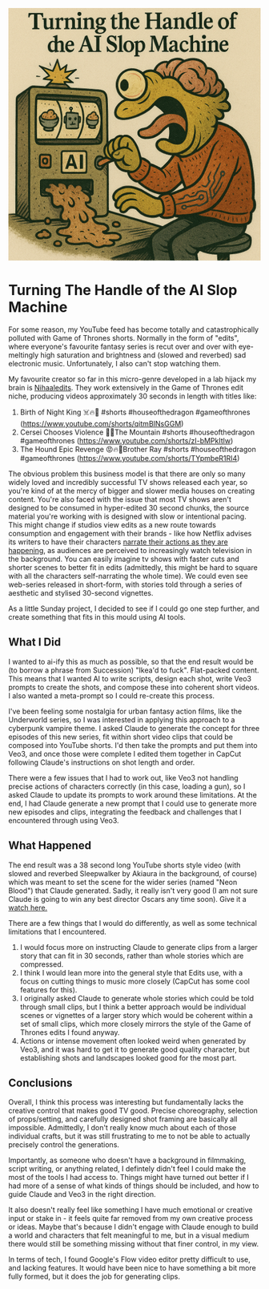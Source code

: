 ![Cartoon creature turns the handle of an "AI Slop Machine" as brown goo pours out, in a satirical editorial illustration.](img/ai_slop_article_cover_image.png)

# Turning The Handle of the AI Slop Machine

For some reason, my YouTube feed has become totally and catastrophically polluted with Game of Thrones shorts. Normally in the form of "edits", where everyone's favourite fantasy series is recut over and over with eye-meltingly high saturation and brightness and (slowed and reverbed) sad electronic music. Unfortunately, I also can't stop watching them. 

My favourite creator so far in this micro-genre developed in a lab hijack my brain is [Nihaaledits](https://www.youtube.com/@Nihaaledits/shorts). They work extensively in the Game of Thrones edit niche, producing videos approximately 30 seconds in length with titles like:

1. Birth of Night King ☠️🔥👑 #shorts #houseofthedragon #gameofthrones (https://www.youtube.com/shorts/qitmBINsGGM)
2. Cersei Chooses Violence 🥶🔥The Mountain #shorts #houseofthedragon #gameofthrones (https://www.youtube.com/shorts/zI-bMPkItlw)
3. The Hound Epic Revenge 😡🔥🥶Brother Ray #shorts #houseofthedragon #gameofthrones (https://www.youtube.com/shorts/TYpmbeR1RI4)

The obvious problem this business model is that there are only so many widely loved and incredibly successful TV shows released each year, so you're kind of at the mercy of bigger and slower media houses on creating content. You're also faced with the issue that most TV shows aren't designed to be consumed in hyper-edited 30 second chunks, the source material you're working with is designed with slow or intentional pacing. This might change if studios view edits as a new route towards consumption and engagement with their brands - like how Netflix advises its writers to have their characters [narrate their actions as they are happening](https://www.nplusonemag.com/issue-49/essays/casual-viewing/), as audiences are perceived to increasingly watch television in the background. You can easily imagine tv shows with faster cuts and shorter scenes to better fit in edits (admittedly, this might be hard to square with all the characters self-narrating the whole time). We could even see web-series released in short-form, with stories told through a series of aesthetic and stylised 30-second vignettes. 

As a little Sunday project, I decided to see if I could go one step further, and create something that fits in this mould using AI tools. 

## What I Did

I wanted to ai-ify this as much as possible, so that the end result would be (to borrow a phrase from Succession) "Ikea'd to fuck". Flat-packed content. This means that I wanted AI to write scripts, design each shot, write Veo3 prompts to create the shots, and compose these into coherent short videos. I also wanted a meta-prompt so I could re-create this process. 

I've been feeling some nostalgia for urban fantasy action films, like the Underworld series, so I was interested in applying this approach to a cyberpunk vampire theme. I asked Claude to generate the concept for three episodes of this new series, fit within short video clips that could be composed into YouTube shorts. I'd then take the prompts and put them into Veo3, and once those were complete I edited them together in CapCut following Claude's instructions on shot length and order.

There were a few issues that I had to work out, like Veo3 not handling precise actions of characters correctly (in this case, loading a gun), so I asked Claude to update its prompts to work around these limitations. At the end, I had Claude generate a new prompt that I could use to generate more new episodes and clips, integrating the feedback and challenges that I encountered through using Veo3. 

## What Happened

The end result was a 38 second long YouTube shorts style video (with slowed and reverbed Sleepwalker by Akiaura in the background, of course) which was meant to set the scene for the wider series (named "Neon Blood") that Claude generated. Sadly, it really isn't very good (I am not sure Claude is going to win any best director Oscars any time soon). Give it a [watch here.](https://youtu.be/ECskY1MPsb8)


There are a few things that I would do differently, as well as some technical limitations that I encountered. 
1. I would focus more on instructing Claude to generate clips from a larger story that can fit in 30 seconds, rather than whole stories which are compressed.
2. I think I would lean more into the general style that Edits use, with a focus on cutting things to music more closely (CapCut has some cool features for this). 
3. I originally asked Claude to generate whole stories which could be told through small clips, but I think a better approach would be individual scenes or vignettes of a larger story which would be coherent within a set of small clips, which more closely mirrors the style of the Game of Thrones edits I found anyway. 
4. Actions or intense movement often looked weird when generated by Veo3, and it was hard to get it to generate good quality character, but establishing shots and landscapes looked good for the most part. 

## Conclusions

Overall, I think this process was interesting but fundamentally lacks the creative control that makes good TV good. Precise choreography, selection of props/setting, and carefully designed shot framing are basically all impossible. Admittedly, I don't really know much about each of those individual crafts, but it was still frustrating to me to not be able to actually precisely control the generations. 

Importantly, as someone who doesn't have a background in filmmaking, script writing, or anything related, I defintely didn't feel I could make the most of the tools I had access to. Things might have turned out better if I had more of a sense of what kinds of things should be included, and how to guide Claude and Veo3 in the right direction. 

It also doesn't really feel like something I have much emotional or creative input or stake in - it feels quite far removed from my own creative process or ideas. Maybe that's because I didn't engage with Claude enough to build a world and characters that felt meaningful to me, but in a visual medium there would still be something missing without that finer control, in my view. 

In terms of tech, I found Google's Flow video editor pretty difficult to use, and lacking features. It would have been nice to have something a bit more fully formed, but it does the job for generating clips. 

